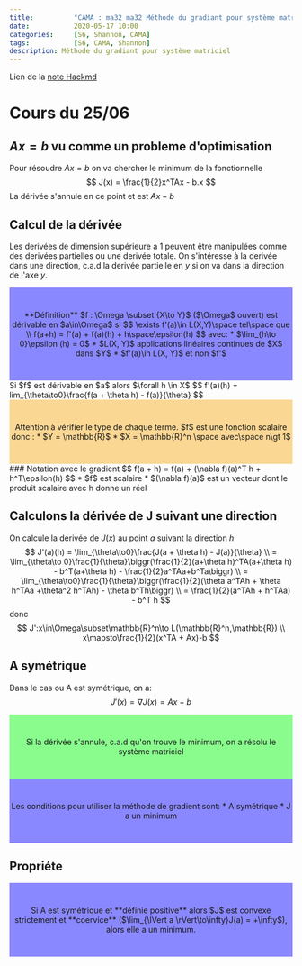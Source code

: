 ```yaml
---
title:          "CAMA : ma32 ma32 Méthode du gradiant pour système matriciel"
date:           2020-05-17 10:00
categories:     [S6, Shannon, CAMA]
tags:           [S6, CAMA, Shannon]
description: Méthode du gradiant pour système matriciel
---
```

Lien de la [note Hackmd](https://hackmd.io/@lemasymasa/r1p26Wl2U)
# Cours du 25/06

## $Ax = b$ vu comme un probleme d'optimisation
Pour résoudre $Ax = b$ on va chercher le minimum de la fonctionnelle
$$
J(x) = \frac{1}{2}x^TAx - b.x
$$
La dérivée s'annule en ce point et est $Ax - b$

## Calcul de la dérivée
Les derivées de dimension supérieure a 1 peuvent être manipulées comme des derivées partielles ou une derivée totale. On s'intéresse à la derivée dans une direction, c.a.d la derivée partielle en $y$ si on va dans la direction de l'axe $y$.

<div style="background-color:rgba(24, 20, 255, 0.5); text-align:center; vertical-align: middle; padding:40px 0;"  markdown="1">
**Définition**
$f : \Omega \subset {X\to Y}$ ($\Omega$ ouvert) est dérivable en $a\in\Omega$ si
$$
\exists f'(a)\in L(X,Y)\space tel\space que \\
f(a+h) = f'(a) + f(a)(h) + h\space\epsilon(h)
$$
avec:
* $\lim_{h\to 0}\epsilon (h) = 0$
* $L(X, Y)$ applications linéaires continues de $X$ dans $Y$
* $f'(a)\in L(X, Y)$ et non $f'$
</div>
Si $f$ est dérivable en $a$ alors $\forall h \in X$
$$
f'(a)(h) = lim_{\theta\to0}\frac{f(a + \theta h) - f(a)}{\theta}
$$
<div style="background-color:rgba(250, 178, 45, 0.5); text-align:center; vertical-align: middle; padding:40px 0;"  markdown="1">
Attention à vérifier le type de chaque terme.
$f$ est une fonction scalaire donc :
* $Y = \mathbb{R}$
* $X = \mathbb{R}^n \space avec\space n\gt 1$
</div>
### Notation avec le gradient
$$
f(a + h) = f(a) + (\nabla f)(a)^T h + h^T\epsilon(h)
$$
* $f$ est scalaire
* $(\nabla f)(a)$ est un vecteur dont le produit scalaire avec h donne un réel

## Calculons la dérivée de J suivant une direction
On calcule la dérivée de $J(x)$ au point $a$ suivant la direction $h$
$$
J'(a)(h) = \lim_{\theta\to0}\frac{J(a + \theta h) - J(a)}{\theta} \\
= \lim_{\theta\to 0}\frac{1}{\theta}\biggr(\frac{1}{2}(a+\theta h)^TA(a+\theta h) - b^T(a+\theta h) - \frac{1}{2}a^TAa+b^Ta\biggr) \\
= \lim_{\theta\to0}\frac{1}{\theta}\biggr(\frac{1}{2}(\theta a^TAh + \theta h^TAa +\theta^2 h^TAh) - \theta b^Th\biggr) \\
= \frac{1}{2}(a^TAh + h^TAa) - b^T h
$$
donc
$$
J':x\in\Omega\subset\mathbb{R}^n\to L(\mathbb{R}^n,\mathbb{R}) \\
x\mapsto\frac{1}{2}(x^TA + Ax)-b
$$

## A symétrique
Dans le cas ou A est symétrique, on a:
$$
J'(x) = \nabla J(x) = Ax - b
$$
<div style="background-color:rgba(23, 252, 31, 0.5); text-align:center; vertical-align: middle; padding:40px 0;"  markdown="1">
Si la dérivée s'annule, c.a.d qu'on trouve le minimum, on a résolu le système matriciel
</div>
<div style="background-color:rgba(24, 20, 255, 0.5); text-align:center; vertical-align: middle; padding:40px 0;"  markdown="1">
Les conditions pour utiliser la méthode de gradient sont:
* A symétrique
* J a un minimum
</div>

## Propriéte
<div style="background-color:rgba(24, 20, 255, 0.5); text-align:center; vertical-align: middle; padding:40px 0;"  markdown="1">
Si A est symétrique et **définie positive** alors $J$ est convexe strictement et **coervice** ($\lim_{\lVert a \rVert\to\infty}J(a) = +\infty$), alors elle a un minimum.
</div>